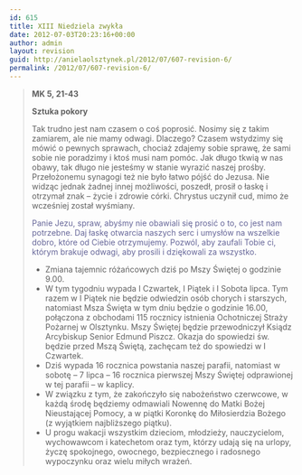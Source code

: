 ```yaml
---
id: 615
title: XIII Niedziela zwykła
date: 2012-07-03T20:23:16+00:00
author: admin
layout: revision
guid: http://anielaolsztynek.pl/2012/07/607-revision-6/
permalink: /2012/07/607-revision-6/
---
```

> **MK 5, 21-43**
> 
> **Sztuka pokory**
> 
> Tak trudno jest nam czasem o coś poprosić. Nosimy się z takim zamiarem, ale nie mamy odwagi. Dlaczego? Czasem wstydzimy się mówić o pewnych sprawach, chociaż zdajemy sobie sprawę, że sami sobie nie poradzimy i ktoś musi nam pomóc. Jak długo tkwią w nas obawy, tak długo nie jesteśmy w stanie wyrazić naszej prośby. Przełożonemu synagogi też nie było łatwo pójść do Jezusa. Nie widząc jednak żadnej innej możliwości, poszedł, prosił o łaskę i otrzymał znak &#8211; życie i zdrowie córki. Chrystus uczynił cud, mimo że wcześniej został wyśmiany.
> 
> <span style="color: #666699;">Panie Jezu, spraw, abyśmy nie obawiali się prosić o to, co jest nam potrzebne. Daj łaskę otwarcia naszych serc i umysłów na wszelkie dobro, które od Ciebie otrzymujemy. Pozwól, aby zaufali Tobie ci, którym brakuje odwagi, aby prosili i dziękowali za wszystko.</span>
> 
>   * <span style="font-style: normal;">Zmiana tajemnic różańcowych dziś po Mszy Świętej o godzinie 9.00.</span>
>   * <span style="font-style: normal;">W tym tygodniu wypada I Czwartek, I Piątek i I Sobota lipca. Tym razem w I Piątek nie będzie odwiedzin osób chorych i starszych, natomiast Msza Święta w tym dniu będzie o godzinie 16.00, połączona z obchodami 115 rocznicy istnienia Ochotniczej Straży Pożarnej w Olsztynku. Mszy Świętej będzie przewodniczył Ksiądz Arcybiskup Senior Edmund Piszcz. Okazja do spowiedzi św. będzie przed Mszą Świętą, zachęcam też do spowiedzi w I Czwartek.</span>
>   * <span style="font-style: normal;">Dziś wypada 16 rocznica powstania naszej parafii, natomiast w sobotę &#8211; 7 lipca &#8211; 16 rocznica pierwszej Mszy Świętej odprawionej w tej parafii &#8211; w kaplicy.</span>
>   * <span style="font-style: normal;">W związku z tym, że zakończyło się nabożeństwo czerwcowe, w każdą środę będziemy odmawiali Nowennę do Matki Bożej Nieustającej Pomocy, a w piątki Koronkę do Miłosierdzia Bożego (z wyjątkiem najbliższego piątku).</span>
>   * <span style="font-style: normal;">U progu wakacji wszystkim dzieciom, młodzieży, nauczycielom, wychowawcom i katechetom oraz tym, którzy udają się na urlopy, życzę spokojnego, owocnego, bezpiecznego i radosnego wypoczynku oraz wielu miłych wrażeń.</span>

<span style="color: #666699;"><br /> </span>